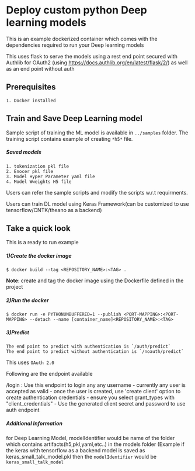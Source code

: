 # Deploy custom python Deep learning models

This is an example dockerized container which comes with the dependencies required to run your Deep learning models

This uses flask to serve the models using a rest end point secured with Authlib for OAuth2 (using https://docs.authlib.org/en/latest/flask/2/) as well as an end point without auth

## Prerequisites
    1. Docker installed

## Train and Save Deep Learning model

Sample script of training the ML model is available in `../samples` folder. The training script contains example of creating `*h5*` file.
##### Saved models
    1. tokenization pkl file
    2. Enocer pkl file
    3. Model Hyper Parameter yaml file
    4. Model Wweights H5 file

Users can refer the sample scripts and modify the scripts w.r.t requirments.

Users can train DL model using Keras Framework(can be customized to use tensorflow/CNTK/theano as a backend)

## Take a quick look
This is a ready to run example 

##### 1)Create the docker image
    $ docker build --tag <REPOSITORY_NAME>:<TAG> .
<b>Note</b>: create and tag the docker image using the Dockerfile defined in the project

##### 2)Run the docker
    $ docker run -e PYTHONUNBUFFERED=1 --publish <PORT-MAPPING>:<PORT-MAPPING> --detach --name [container_name]<REPOSITORY_NAME>:<TAG>
   
##### 3)Predict
    The end point to predict with authentication is `/auth/predict`
    The end point to predict without authentication is `/noauth/predict`
    
This uses `OAuth 2.0 `

Following are the endpoint available

/login : Use this endpoint to login any any username - currently any user is accepted as valid - once the user is created, use 'create client' option to create authentication credentials - ensure you select grant_types with "client_credentials" - Use the generated client secret and password to use auth endpoint


##### Additional Information
for Deep Learning Model, modelIdentifier would be name of the folder which contains artifacts(h5,pkl,yaml,etc..) in the models folder
(Example if the keras with tensorflow as a backend model is saved as keras_small_talk_model.pkl  then the `modelIdentifier` would be `keras_small_talk_model`


